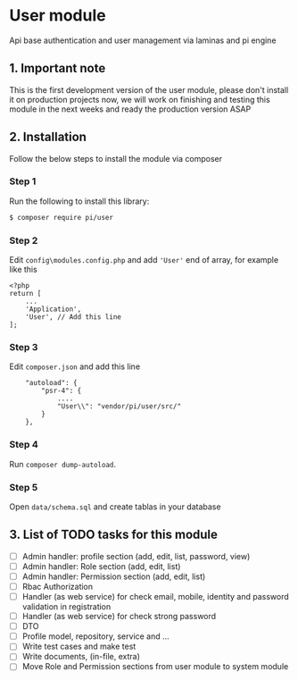 # User module

Api base authentication and user management via laminas and pi engine

## 1. Important note

This is the first development version of the user module, please don't install it on production projects now, we will
work on finishing and testing this module in the next weeks and ready the production version ASAP

## 2. Installation

Follow the below steps to install the module via composer

### Step 1

Run the following to install this library:

```bash
$ composer require pi/user
```

### Step 2

Edit `config\modules.config.php` and add `'User'` end of array, for example like this

```
<?php
return [
    ...
    'Application',
    'User', // Add this line
];

```

### Step 3

Edit `composer.json` and add this line

```
    "autoload": {
        "psr-4": {
            ....
            "User\\": "vendor/pi/user/src/"
        }
    },
```

### Step 4

Run `composer dump-autoload`.

### Step 5

Open `data/schema.sql` and create tablas in your database

## 3. List of TODO tasks for this module

* [ ] Admin handler: profile section (add, edit, list, password, view)
* [ ] Admin handler: Role section (add, edit, list)
* [ ] Admin handler: Permission section (add, edit, list)
* [ ] Rbac Authorization
* [ ] Handler (as web service) for check email, mobile, identity and password validation in registration
* [ ] Handler (as web service) for check strong password
* [ ] DTO
* [ ] Profile model, repository, service and ...
* [ ] Write test cases and make test
* [ ] Write documents, (in-file, extra)
* [ ] Move Role and Permission sections from user module to system module